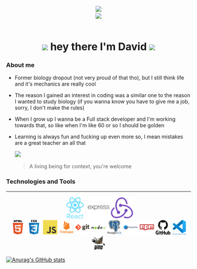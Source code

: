 <div id="header" align="center"><img src="https://media.giphy.com/media/gjrYDwbjnK8x36xZIO/giphy.gif" width="200" />
  
<!--   "https://media.giphy.com/media/wwg1suUiTbCY8H8vIA/giphy.gif" -->
<!--   "https://media.giphy.com/media/gjrYDwbjnK8x36xZIO/giphy.gif" -->


<div id="badges"><a href="https://www.linkedin.com/in/christian-rosero-052068269/"><img src="https://img.shields.io/badge/LinkedIn-blue?logo=linkedin&logoColor=white&style=for-the-badge" /></a></div>

<img src="https://komarev.com/ghpvc/?username=Larva-Soup&style=flat-square&color=blue" alt=""/>

<h1>
  <img src="https://media.giphy.com/media/Vo5P5oiIMcxCSDjKWX/giphy.gif" width="30px"/>
  hey there I'm David
  <img src="https://media.giphy.com/media/Vo5P5oiIMcxCSDjKWX/giphy.gif" width="30px"/>
</h1>
  
 </div>
 
 ### About me

  * Former biology dropout (not very proud of that tho), but I still think life and it's mechanics are really cool
  * The reason I gained an interest in coding was a similar one to the reason I wanted to study biology (if you wanna know you have to give me a job, sorry, I don't make the rules)
  * When I grow up I wanna be a Full stack developer and I'm working towards that, so like when I'm like 60 or so I should be golden
  * Learning is always fun and fucking up even more so, I mean mistakes are a great teacher an all that


    <img src="https://cdn.kqed.org/wp-content/uploads/sites/35/2016/04/DL_307SlimeMolds_SLIME_MOLD_SPREADS_4_500.gif" width="220" />

      >A living being for context, you're welcome


### Technologies and Tools
---
  <div align="center">
   <div> 
      <img src="https://github.com/devicons/devicon/blob/master/icons/react/react-original-wordmark.svg" alt="react" width="60" height="60" />
      <img src="https://github.com/devicons/devicon/blob/master/icons/express/express-original-wordmark.svg" alt="express" width="60" height="60" />
      <img src="https://github.com/devicons/devicon/blob/master/icons/redux/redux-original.svg" alt="redux" width="60" height="60" /> 
   </div>
  
  <img src="https://github.com/devicons/devicon/blob/master/icons/html5/html5-original-wordmark.svg" alt="html5" width="40" height="40" />
  <img src="https://github.com/devicons/devicon/blob/master/icons/css3/css3-original-wordmark.svg" alt="css3" width="40" height="40" />
  <img src="https://github.com/devicons/devicon/blob/master/icons/javascript/javascript-original.svg" alt="javascript" width="40" height="40" />
  
  <img src="https://github.com/devicons/devicon/blob/master/icons/firebase/firebase-plain-wordmark.svg" alt="firebase" width="40" height="40" />
  <img src="https://github.com/devicons/devicon/blob/master/icons/git/git-original-wordmark.svg" alt="git" width="40" height="40" />
  <img src="https://github.com/devicons/devicon/blob/master/icons/nodejs/nodejs-original-wordmark.svg" alt="nodejs" width"40" height="40" />
  <img src="https://github.com/devicons/devicon/blob/master/icons/postgresql/postgresql-original-wordmark.svg" alt="postgresql" width="40" height="40" />
  <img src="https://github.com/devicons/devicon/blob/master/icons/sequelize/sequelize-original-wordmark.svg" alt="sequelize" width="40" height="40" />
  
  <img src="https://github.com/devicons/devicon/blob/master/icons/npm/npm-original-wordmark.svg" alt="npm" width="40" heigth="40" />
  <img src="https://github.com/devicons/devicon/blob/master/icons/github/github-original-wordmark.svg" alt="github" width="40" height="40" />
  <img src="https://github.com/devicons/devicon/blob/master/icons/vscode/vscode-original-wordmark.svg" alt="vscode" width="40" height="40" />
  <img src="https://github.com/devicons/devicon/blob/master/icons/gimp/gimp-original-wordmark.svg" alt="gimp" width="40" height="40" />
  </div>
  
<!--  ```
 Esto es otro
 parrafo
 ```
 
 ~~tercero~~ -->
 <div id="footer" align="center">

  </div>

[![Anurag's GitHub stats](https://github-readme-stats.vercel.app/api?username=Larva-Soup)](https://github.com/anuraghazra/github-readme-stats)

<!--
**Larva-Soup/Larva-Soup** is a ✨ _special_ ✨ repository because its `README.md` (this file) appears on your GitHub profile.

Here are some ideas to get you started:

- 🔭 I’m currently working on ...
- 🌱 I’m currently learning ...
- 👯 I’m looking to collaborate on ...
- 🤔 I’m looking for help with ...
- 💬 Ask me about ...
- 📫 How to reach me: ...
- 😄 Pronouns: ...
- ⚡ Fun fact: ...
-->
